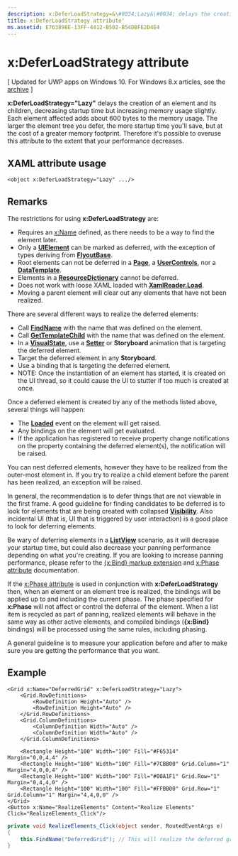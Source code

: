 ```yaml
---
description: x:DeferLoadStrategy=&\#0034;Lazy&\#0034; delays the creation of an element and its children, decreasing startup time but increasing memory usage slightly. Each element affected adds about 600 bytes to the memory usage.
title: x:DeferLoadStrategy attribute'
ms.assetid: E763898E-13FF-4412-B502-B54DBFE2D4E4
---
```


# x:DeferLoadStrategy attribute

\[ Updated for UWP apps on Windows 10. For Windows 8.x articles, see the [archive](http://go.microsoft.com/fwlink/p/?linkid=619132) \]

**x:DeferLoadStrategy="Lazy"** delays the creation of an element and its children, decreasing startup time but increasing memory usage slightly. Each element affected adds about 600 bytes to the memory usage. The larger the element tree you defer, the more startup time you'll save, but at the cost of a greater memory footprint. Therefore it's possible to overuse this attribute to the extent that your performance decreases.

## XAML attribute usage

``` syntax
<object x:DeferLoadStrategy="Lazy" .../>
```

## Remarks

The restrictions for using **x:DeferLoadStrategy** are:

-   Requires an [x:Name](x-name-attribute.md) defined, as there needs to be a way to find the element later.
-   Only a [**UIElement**](https://msdn.microsoft.com/library/windows/apps/br208911) can be marked as deferred, with the exception of types deriving from [**FlyoutBase**](https://msdn.microsoft.com/library/windows/apps/dn279249).
-   Root elements can not be deferred in a [**Page**](https://msdn.microsoft.com/en-us/library/windows/apps/windows.ui.xaml.controls.page), a [**UserControls**](https://msdn.microsoft.com/en-us/library/windows/apps/windows.ui.xaml.controls.usercontrol), nor a [**DataTemplate**](https://msdn.microsoft.com/library/windows/apps/br242348).
-   Elements in a [**ResourceDictionary**](https://msdn.microsoft.com/library/windows/apps/br208794) cannot be deferred.
-   Does not work with loose XAML loaded with [**XamlReader.Load**](https://msdn.microsoft.com/library/windows/apps/br228048).
-   Moving a parent element will clear out any elements that have not been realized.

There are several different ways to realize the deferred elements:

-   Call [**FindName**](https://msdn.microsoft.com/library/windows/apps/br208715) with the name that was defined on the element.
-   Call [**GetTemplateChild**](https://msdn.microsoft.com/library/windows/apps/br209416) with the name that was defined on the element.
-   In a [**VisualState**](https://msdn.microsoft.com/library/windows/apps/br209007), use a [**Setter**](https://msdn.microsoft.com/library/windows/apps/br208817) or **Storyboard** animation that is targeting the deferred element.
-   Target the deferred element in any **Storyboard**.
-   Use a binding that is targeting the deferred element.
-   NOTE: Once the instantiation of an element has started, it is created on the UI thread, so it could cause the UI to stutter if too much is created at once.

Once a deferred element is created by any of the methods listed above, several things will happen:

-   The [**Loaded**](https://msdn.microsoft.com/library/windows/apps/br208723) event on the element will get raised.
-   Any bindings on the element will get evaluated.
-   If the application has registered to receive property change notifications on the property containing the deferred element(s), the notification will be raised.

You can nest deferred elements, however they have to be realized from the outer-most element in.  If you try to realize a child element before the parent has been realized, an exception will be raised.

In general, the recommendation is to defer things that are not viewable in the first frame.  A good guideline for finding candidates to be deferred is to look for elements that are being created with collapsed [**Visibility**](https://msdn.microsoft.com/library/windows/apps/br208992).  Also incidental UI (that is, UI that is triggered by user interaction) is a good place to look for deferring elements.  

Be wary of deferring elements in a [**ListView**](https://msdn.microsoft.com/library/windows/apps/br242878) scenario, as it will decrease your startup time, but could also decrease your panning performance depending on what you're creating.  If you are looking to increase panning performance, please refer to the [{x:Bind} markup extension](x-bind-markup-extension.md) and [x:Phase attribute](x-phase-attribute.md) documentation.

If the [x:Phase attribute](x-phase-attribute.md) is used in conjunction with **x:DeferLoadStrategy** then, when an element or an element tree is realized, the bindings will be applied up to and including the current phase. The phase specified for **x:Phase** will not affect or control the deferral of the element. When a list item is recycled as part of panning, realized elements will behave in the same way as other active elements, and compiled bindings (**{x:Bind}** bindings) will be processed using the same rules, including phasing.

A general guideline is to measure your application before and after to make sure you are getting the performance that you want.

## Example

```xaml
<Grid x:Name="DeferredGrid" x:DeferLoadStrategy="Lazy">
    <Grid.RowDefinitions>
        <RowDefinition Height="Auto" />
        <RowDefinition Height="Auto" />
    </Grid.RowDefinitions>
    <Grid.ColumnDefinitions>
        <ColumnDefinition Width="Auto" />
        <ColumnDefinition Width="Auto" />
    </Grid.ColumnDefinitions>

    <Rectangle Height="100" Width="100" Fill="#F65314" Margin="0,0,4,4" />
    <Rectangle Height="100" Width="100" Fill="#7CBB00" Grid.Column="1" Margin="4,0,0,4" />
    <Rectangle Height="100" Width="100" Fill="#00A1F1" Grid.Row="1" Margin="0,4,4,0" />
    <Rectangle Height="100" Width="100" Fill="#FFBB00" Grid.Row="1" Grid.Column="1" Margin="4,4,0,0" />
</Grid>
<Button x:Name="RealizeElements" Content="Realize Elements" Click="RealizeElements_Click"/>
```

```csharp
private void RealizeElements_Click(object sender, RoutedEventArgs e)
{
    this.FindName("DeferredGrid"); // This will realize the deferred grid
}
```



<!--HONumber=Jun16_HO1-->


